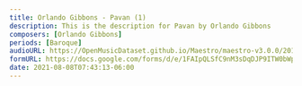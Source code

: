 ```yaml
---
title: Orlando Gibbons - Pavan (1)
description: This is the description for Pavan by Orlando Gibbons
composers: [Orlando Gibbons]
periods: [Baroque]
audioURL: https://OpenMusicDataset.github.io/Maestro/maestro-v3.0.0/2018/MIDI-Unprocessed_Recital13-15_MID--AUDIO_15_R1_2018_wav--2.midi
formURL: https://docs.google.com/forms/d/e/1FAIpQLSfC9nM3sDqDJP9ITW0bWpDQXMIilzuCV1Iz_O0Wn7J_n5iyQQ/viewform
date: 2021-08-08T07:43:13-06:00
---
```

